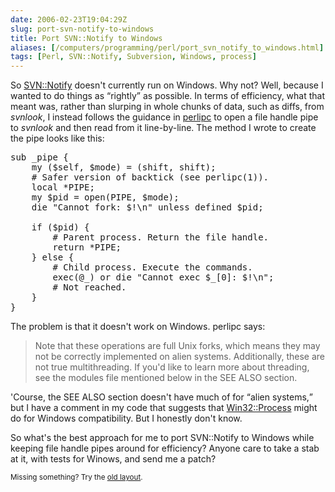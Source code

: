 ```yaml
--- 
date: 2006-02-23T19:04:29Z
slug: port-svn-notify-to-windows
title: Port SVN::Notify to Windows
aliases: [/computers/programming/perl/port_svn_notify_to_windows.html]
tags: [Perl, SVN::Notify, Subversion, Windows, process]
---
```


<p>So <a href="http://search.cpan.org/dist/SVN-Notify/" title="SVN::Notify on CPAN">SVN::Notify</a> doesn't currently run on Windows. Why not? Well, because I wanted to do things as <q>rightly</q> as possible. In terms of efficiency, what that meant was, rather than slurping in whole chunks of data, such as diffs, from <em>svnlook</em>, I instead follows the guidance in <a href="http://search.cpan.org/dist/perl/pod/perlipc.pod#Safe_Pipe_Opens" title="Read about Safe Pipe Opens in the perlipc documentation">perlipc</a> to open a file handle pipe to <em>svnlook</em> and then read from it line-by-line. The method I wrote to create the pipe looks like this:</p>

<pre>
sub _pipe {
    my ($self, $mode) = (shift, shift);
    # Safer version of backtick (see perlipc(1)).
    local *PIPE;
    my $pid = open(PIPE, $mode);
    die &quot;Cannot fork: $!\n&quot; unless defined $pid;

    if ($pid) {
        # Parent process. Return the file handle.
        return *PIPE;
    } else {
        # Child process. Execute the commands.
        exec(@_) or die &quot;Cannot exec $_[0]: $!\n&quot;;
        # Not reached.
    }
}
</pre>

<p>The problem is that it doesn't work on Windows. perlipc says:</p>

<blockquote>
  <p>Note that these operations are full Unix forks, which means they may not be correctly implemented on alien systems. Additionally, these are not true multithreading. If you'd like to learn more about threading, see the modules file mentioned below in the SEE ALSO section.</p>
</blockquote>

<p>'Course, the SEE ALSO section doesn't have much of for <q>alien systems,</q> but I have a comment in my code that suggests that <a href="http://search.cpan.org/dist/libwin32/Process/Process.pm" title="Win32::Process on CPAN">Win32::Process</a> might do for Windows compatibility. But I honestly don't know.</p>

<p>So what's the best approach for me to port SVN::Notify to Windows while keeping file handle pipes around for efficiency? Anyone care to take a stab at it, with tests for Winows, and send me a patch?</p>


<p class="past"><small>Missing something? Try the <a rel="nofollow" href="http://past.justatheory.com/computers/programming/perl/port_svn_notify_to_windows.html">old layout</a>.</small></p>


